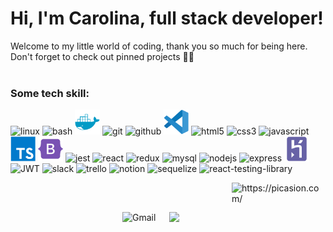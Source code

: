 <h1>Hi, I'm Carolina, full stack developer!</h1>
Welcome to my little world of coding, thank you so much for being here. <br/>
Don't forget to check out pinned projects 👩‍💻 <br/>
<div>

<div style="display: inline_block"><br>
<h3>Some tech skill:</h3>
  <p align="left">
<img src="https://cdn.icon-icons.com/icons2/195/PNG/256/OS_Linux_23399.png" alt="linux" width="40" height="40" />
<img src="https://user-images.githubusercontent.com/60375231/160279017-5fcbe9da-2aee-4a90-a3e9-bcd5deff9a1e.png" alt="bash" width="40" height="40" />
<img src="https://raw.githubusercontent.com/devicons/devicon/master/icons/docker/docker-plain.svg" alt="Docker" width="40" height="40" />
<img src="https://cdn.icon-icons.com/icons2/2107/PNG/512/file_type_git_icon_130581.png" alt="git" width="40" height="40"/> 
<img src="https://github.com/fluidicon.png" alt="github" width="40" height="40"/>
<img src="https://raw.githubusercontent.com/devicons/devicon/master/icons/vscode/vscode-original.svg" alt="vscode" width="40" height="40" />
<img src="https://cdn.icon-icons.com/icons2/2107/PNG/512/file_type_html_icon_130541.png" alt="html5" width="40" height="40"/> 
<img src="https://cdn.icon-icons.com/icons2/2107/PNG/512/file_type_css_icon_130661.png" alt="css3" width="40" height="40"/> 
<img src="https://cdn.icon-icons.com/icons2/2108/PNG/512/javascript_icon_130900.png" alt="javascript" width="40" height="40"/>
<img src="https://raw.githubusercontent.com/devicons/devicon/master/icons/typescript/typescript-plain.svg" alt="typescript" width="40" height="40" />
  <img src="https://raw.githubusercontent.com/devicons/devicon/master/icons/bootstrap/bootstrap-plain.svg" alt="Bootstrap" width="40" height="40" />
<img src="https://cdn.icon-icons.com/icons2/2107/PNG/512/file_type_jest_icon_130514.png" alt="jest" width="40" height="40"/>
<img src="https://cdn.icon-icons.com/icons2/2415/PNG/512/react_original_logo_icon_146374.png" alt="react" width="40" height="40"/> 
<img src="https://cdn.icon-icons.com/icons2/2415/PNG/512/redux_original_logo_icon_146365.png" alt="redux" width="40" height="40"/> 
<img src="https://cdn.icon-icons.com/icons2/2415/PNG/512/mysql_plain_logo_icon_146414.png" alt="mysql" width="40" height="40"/> 
<!-- <img src="https://cdn.icon-icons.com/icons2/2415/PNG/512/mongodb_original_logo_icon_146424.png" alt="mongodb" width="40" height="40"/>  -->
<img src="https://cdn.icon-icons.com/icons2/2415/PNG/512/nodejs_plain_logo_icon_146409.png" alt="nodejs" width="40" height="40"/>

<img src="https://expressjs.com/images/favicon.png" alt="express" width="40" height="40"/> 
<img src="https://raw.githubusercontent.com/devicons/devicon/master/icons/heroku/heroku-plain.svg" alt="heroku" width="40" height="40" />
<!-- <img src="https://cdn.icon-icons.com/icons2/112/PNG/512/python_18894.png" alt="Python" width="40" height="40" /> -->
  <img src="https://jwt.io/img/pic_logo.svg" alt="JWT" width="40" height="40" />
  <img height="40" width="40" src="https://cdn.icon-icons.com/icons2/2108/PNG/128/slack_icon_130829.png" alt="slack">
  <img height="40" width="40" src="https://cdn.icon-icons.com/icons2/836/PNG/128/Trello_icon-icons.com_66775.png" alt="trello">
  <img height="40" width="40" src="https://www.notion.so/front-static/favicon.ico" alt="notion">
<img src="https://sequelize.org/master/manual/asset/logo-small.png" alt="sequelize" width="40" height="40" />
 <img src="https://user-images.githubusercontent.com/80691766/134706033-799f21ca-b461-4c2d-8a03-417b134cc8dd.png" alt="react-testing-library" width="40" height="40"/>
<!-- <img src="https://raw.githubusercontent.com/devicons/devicon/master/icons/postgresql/postgresql-plain.svg" alt="postgresql" width="40" height="40" /> -->
</p>
  
  <a href="https://picasion.com/"><img align="right" src="https://i.picasion.com/pic91/dcf1f8b761cdfb472e271967f0142075.gif" width="150" height="150" border="0" alt="https://picasion.com/" /></a><br />
 </div>
  
## 
  
<div>
 <a href="https://www.linkedin.com/in/carolinapereiradacosta/" target="_blank"><img align="right" src="https://img.shields.io/badge/-LinkedIn-%230077B5?style=for-the-badge&logo=linkedin&logoColor=white"  width="100px" target="_blank"></a>
<a href="mailto:carolinadacosta1997@gmail.com">
    <img src="https://img.shields.io/badge/-Gmail-c14438?style=flat-square&logo=Gmail&logoColor=white" title="Send me an email" align="right" alt="Gmail" width="75px">
</a>
